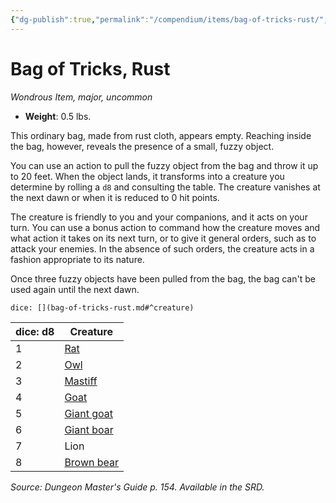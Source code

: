 ```yaml
---
{"dg-publish":true,"permalink":"/compendium/items/bag-of-tricks-rust/","tags":["compendium/src/5e/dmg","item/rarity/uncommon","item/tier/major","item/wondrous"]}
---
```


# Bag of Tricks, Rust
*Wondrous Item, major, uncommon*  

- **Weight**: 0.5 lbs.

This ordinary bag, made from rust cloth, appears empty. Reaching inside the bag, however, reveals the presence of a small, fuzzy object.

You can use an action to pull the fuzzy object from the bag and throw it up to 20 feet. When the object lands, it transforms into a creature you determine by rolling a `d8` and consulting the table. The creature vanishes at the next dawn or when it is reduced to 0 hit points.

The creature is friendly to you and your companions, and it acts on your turn. You can use a bonus action to command how the creature moves and what action it takes on its next turn, or to give it general orders, such as to attack your enemies. In the absence of such orders, the creature acts in a fashion appropriate to its nature.

Once three fuzzy objects have been pulled from the bag, the bag can't be used again until the next dawn.

`dice: [](bag-of-tricks-rust.md#^creature)`

| dice: d8 | Creature |
|----------|----------|
| 1 | [Rat](compendium/bestiary/beast/rat.md) |
| 2 | [Owl](compendium/bestiary/beast/owl.md) |
| 3 | [Mastiff](compendium/bestiary/beast/mastiff.md) |
| 4 | [Goat](compendium/bestiary/beast/goat.md) |
| 5 | [Giant goat](compendium/bestiary/beast/giant-goat.md) |
| 6 | [Giant boar](compendium/bestiary/beast/giant-boar.md) |
| 7 | Lion |
| 8 | [Brown bear](compendium/bestiary/beast/brown-bear.md) |{ #creature}


*Source: Dungeon Master's Guide p. 154. Available in the SRD.*